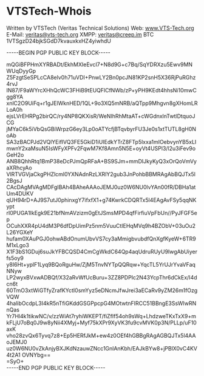 # VTSTech-Whois

Written by VTSTech (Veritas Technical Solutions)
Web: www.VTS-Tech.org
E-Mail: veritas@vts-tech.org
XMPP: veritas@creep.im
BTC 1VTSgzD24bjkSGdD7kvauxkxHZ4yiwhdU

-----BEGIN PGP PUBLIC KEY BLOCK-----

mQGiBFPHmXYRBADt/EkhMXIeEvcI7+N8d9G+c7Bq/SqYDRXzu5Ewv9MNWUqDyyGp
Z5FzgtSeSPLcCA8elv0h71uVDI+PnwLY2Bn0pcJN81KP2snH5X36RjPuRGhz4rvJ
IN87/F9aWYrcXHhQcWC3FHiB9tEUQFlCfNWb/zP+yPH9KEdt4hhsNi10mwCgg8YA
xnlC2O9UiFq+r1gJElWknHED/1QL+9o3XQ5mNRB/aQTpp9Mhgvn8gXHomLRLoA0h
ejsLVrEHRPg2birQC/ry4NP8QKXisR/WeNIhRhMtaAT+cWGdnxlnTwtlDtquoJCG
jMYaC6k5iVbQsGBiWrpzG6ey3Lp0oATYcfjBTqvbyrFU3Je0s1xtTUTL8gH0NoAb
SA3zBACPJd2VQlYEiflVQ3FE5GkiD1iUIEdkYTrZ8FTp5lxxa1mIOebvynYB5xLI
mwnY2xaMsuN5IsWFyXPFv2FqwM7Kf8Amn5N5E+oyVt4USPl3/l2u3iFev9oGeH2o
ANB8QhhRtq1BmP38eDcPJmQpRFaA+BS9SJm+mmDIJkyKyQ3xOrQoVmVyaXRhcyAo
VlRTVGVjaCkgPHZlcml0YXNAdnRzLXRlY2gub3JnPohbBBMRAgAbBQJTx5l2BgsJ
CAcDAgMVAgMDFgIBAh4BAheAAAoJEMJ0uz0W6NU0lvYAn00fR/DBHa1atUm4DUKV
qUH94rD+AJ9S7utJ0phinxgY7ifxfX1+g74KwrkCDQRTx5l4EAgAvFSy5qqNKypt
rI0PUGA1IkEgk9E21bfNmAVzizm0gEtJSmsMPD4qfFirfiuVpFbUn//PyJFGF5ep
OCuhXXR4pU4dM3P6dfDpUimPz5nm5VuuCtIEHqMVq9h4BZObV+03uOu2L26YGXeY
hufam0XAuPGJ0ohwABdOnumUbvVS7cy3aMmigbvubdfQnXgfKyeW+6TR9M1xLgo3
X1F3bS1GDuj6suJkYFBCQSD4CmCgWkdC64Qp4aqUdruRUyU9IwgAbUiyerfs5oy9
y8I6Ht+yplF1Lyq9BQoRguHw/ZjM5TnvNYTpQQRqw+YqcTL5YrUJrYvaVFaqNNyw
LP2wyxBVxwADBQf/X32aRvWfUcBuru+3ZZ8PDPIc2N43YcpThr6dCkEx/I4dcn6t
60TmO3xtWiGTfyZrafKYctI0smYyz5eDNcmJfwJrei3aECaRv9yZM26m1fOzgVQW
4halibOcdpL3I4kR5nTfiGKddGSGPpcpG4MOtwtnFIRCC51BBngE3SsWIwRNnQas
Yr7Hl4k1tikwNC/v/zzWiAt7ryhiWKEPT/fiZflf54oh9sWq+LhdzweTKxTxX9+m
kFLjU7oBq0J9w8yNii4XMyj+Myf75kXPr9XyVK3fu9cvMVK0p3N/PLLp/uF10axK
vho28zvQx6Tyvq7z8+Ep5HERfJkM+ew4z0OEf4hGBBgRAgAGBQJTx5l4AAoJEMJ0
uz0W6NU0vZkAnjyBXJKdNzauwZNcc1GnlAnKbh/EAJkBYw8+jPBlX0vC4KV4t2A1
OVNYbg==                                                        
=SyO+                                                           
-----END PGP PUBLIC KEY BLOCK-----                              
